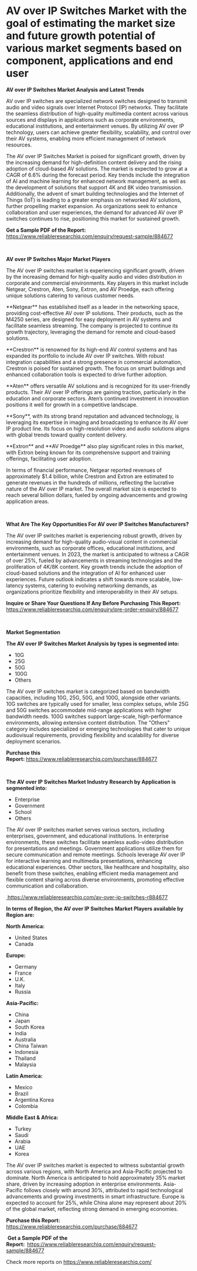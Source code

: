 <p><h1>AV over IP Switches Market with the goal of estimating the market size and future growth potential of various market segments based on component, applications and end user</h1></p><p><strong>AV over IP Switches Market Analysis and Latest Trends</strong></p>
<p><p>AV over IP switches are specialized network switches designed to transmit audio and video signals over Internet Protocol (IP) networks. They facilitate the seamless distribution of high-quality multimedia content across various sources and displays in applications such as corporate environments, educational institutions, and entertainment venues. By utilizing AV over IP technology, users can achieve greater flexibility, scalability, and control over their AV systems, enabling more efficient management of network resources.</p><p>The AV over IP Switches Market is poised for significant growth, driven by the increasing demand for high-definition content delivery and the rising adoption of cloud-based AV solutions. The market is expected to grow at a CAGR of 6.6% during the forecast period. Key trends include the integration of AI and machine learning for enhanced network management, as well as the development of solutions that support 4K and 8K video transmission. Additionally, the advent of smart building technologies and the Internet of Things (IoT) is leading to a greater emphasis on networked AV solutions, further propelling market expansion. As organizations seek to enhance collaboration and user experiences, the demand for advanced AV over IP switches continues to rise, positioning this market for sustained growth.</p></p>
<p><strong>Get a Sample PDF of the Report:&nbsp;</strong> <a href="https://www.reliableresearchiq.com/enquiry/request-sample/884677?utm_campaign=1835&utm_medium=2&utm_source=Github&utm_content=ia&utm_term=06042025&utm_id=av-over-ip-switches">https://www.reliableresearchiq.com/enquiry/request-sample/884677</a></p>
<p>&nbsp;</p>
<p><strong>AV over IP Switches Major Market Players</strong></p>
<p><p>The AV over IP switches market is experiencing significant growth, driven by the increasing demand for high-quality audio and video distribution in corporate and commercial environments. Key players in this market include Netgear, Crestron, Aten, Sony, Extron, and AV Proedge, each offering unique solutions catering to various customer needs.</p><p>**Netgear** has established itself as a leader in the networking space, providing cost-effective AV over IP solutions. Their products, such as the M4250 series, are designed for easy deployment in AV systems and facilitate seamless streaming. The company is projected to continue its growth trajectory, leveraging the demand for remote and cloud-based solutions.</p><p>**Crestron** is renowned for its high-end AV control systems and has expanded its portfolio to include AV over IP switches. With robust integration capabilities and a strong presence in commercial automation, Crestron is poised for sustained growth. The focus on smart buildings and enhanced collaboration tools is expected to drive further adoption.</p><p>**Aten** offers versatile AV solutions and is recognized for its user-friendly products. Their AV over IP offerings are gaining traction, particularly in the education and corporate sectors. Aten’s continued investment in innovation positions it well for growth in a competitive landscape.</p><p>**Sony**, with its strong brand reputation and advanced technology, is leveraging its expertise in imaging and broadcasting to enhance its AV over IP product line. Its focus on high-resolution video and audio solutions aligns with global trends toward quality content delivery.</p><p>**Extron** and **AV Proedge** also play significant roles in this market, with Extron being known for its comprehensive support and training offerings, facilitating user adoption.</p><p>In terms of financial performance, Netgear reported revenues of approximately $1.4 billion, while Crestron and Extron are estimated to generate revenues in the hundreds of millions, reflecting the lucrative nature of the AV over IP market. The overall market size is expected to reach several billion dollars, fueled by ongoing advancements and growing application areas.</p></p>
<p>&nbsp;</p>
<p><strong>What Are The Key Opportunities For AV over IP Switches Manufacturers?</strong></p>
<p><p>The AV over IP switches market is experiencing robust growth, driven by increasing demand for high-quality audio-visual content in commercial environments, such as corporate offices, educational institutions, and entertainment venues. In 2023, the market is anticipated to witness a CAGR of over 25%, fueled by advancements in streaming technologies and the proliferation of 4K/8K content. Key growth trends include the adoption of cloud-based solutions and the integration of AI for enhanced user experiences. Future outlook indicates a shift towards more scalable, low-latency systems, catering to evolving networking demands, as organizations prioritize flexibility and interoperability in their AV setups.</p></p>
<p><strong>Inquire or Share Your Questions If Any Before Purchasing This Report:</strong> <a href="https://www.reliableresearchiq.com/enquiry/pre-order-enquiry/884677?utm_campaign=1835&utm_medium=2&utm_source=Github&utm_content=ia&utm_term=06042025&utm_id=av-over-ip-switches">https://www.reliableresearchiq.com/enquiry/pre-order-enquiry/884677</a></p>
<p>&nbsp;</p>
<p><strong>Market Segmentation</strong></p>
<p><strong>The AV over IP Switches Market Analysis by types is segmented into:</strong></p>
<p><ul><li>10G</li><li>25G</li><li>50G</li><li>100G</li><li>Others</li></ul></p>
<p><p>The AV over IP switches market is categorized based on bandwidth capacities, including 10G, 25G, 50G, and 100G, alongside other variants. 10G switches are typically used for smaller, less complex setups, while 25G and 50G switches accommodate mid-range applications with higher bandwidth needs. 100G switches support large-scale, high-performance environments, allowing extensive content distribution. The "Others" category includes specialized or emerging technologies that cater to unique audiovisual requirements, providing flexibility and scalability for diverse deployment scenarios.</p></p>
<p><strong>Purchase this Report:&nbsp;</strong><a href="https://www.reliableresearchiq.com/purchase/884677?utm_campaign=1835&utm_medium=2&utm_source=Github&utm_content=ia&utm_term=06042025&utm_id=av-over-ip-switches">https://www.reliableresearchiq.com/purchase/884677</a></p>
<p>&nbsp;</p>
<p><strong>The AV over IP Switches Market Industry Research by Application is segmented into:</strong></p>
<p><ul><li>Enterprise</li><li>Government</li><li>School</li><li>Others</li></ul></p>
<p><p>The AV over IP switches market serves various sectors, including enterprises, government, and educational institutions. In enterprise environments, these switches facilitate seamless audio-video distribution for presentations and meetings. Government applications utilize them for secure communication and remote meetings. Schools leverage AV over IP for interactive learning and multimedia presentations, enhancing educational experiences. Other sectors, like healthcare and hospitality, also benefit from these switches, enabling efficient media management and flexible content sharing across diverse environments, promoting effective communication and collaboration.</p></p>
<p><a href="https://www.reliableresearchiq.com/av-over-ip-switches-r884677?utm_campaign=1835&utm_medium=2&utm_source=Github&utm_content=ia&utm_term=06042025&utm_id=av-over-ip-switches">&nbsp;https://www.reliableresearchiq.com/av-over-ip-switches-r884677</a></p>
<p><strong>In terms of Region, the AV over IP Switches Market Players available by Region are:</strong></p>
<p>
    <p> <strong> North America: </strong>
        <ul>
            <li>United States</li>
            <li>Canada</li>
        </ul>
        </p> 
    <p> <strong> Europe: </strong>
        <ul>
            <li>Germany</li>
            <li>France</li>
            <li>U.K.</li>
            <li>Italy</li>
            <li>Russia</li>
        </ul>
        </p> 
    <p> <strong> Asia-Pacific: </strong>
        <ul>
            <li>China</li>
            <li>Japan</li>
            <li>South Korea</li>
            <li>India</li>
            <li>Australia</li>
            <li>China Taiwan</li>
            <li>Indonesia</li>
            <li>Thailand</li>
            <li>Malaysia</li>
        </ul>
        </p> 
    <p> <strong> Latin America: </strong>
        <ul>
            <li>Mexico</li>
            <li>Brazil</li>
            <li>Argentina Korea</li>
            <li>Colombia</li>
        </ul>
        </p> 
    <p> <strong> Middle East & Africa: </strong>
        <ul>
            <li>Turkey</li>
            <li>Saudi</li>
            <li>Arabia</li>
            <li>UAE</li>
            <li>Korea</li>
        </ul>
    </p>
    </p>
<p><p>The AV over IP switches market is expected to witness substantial growth across various regions, with North America and Asia-Pacific projected to dominate. North America is anticipated to hold approximately 35% market share, driven by increasing adoption in enterprise environments. Asia-Pacific follows closely with around 30%, attributed to rapid technological advancements and growing investments in smart infrastructure. Europe is expected to account for 25%, while China alone may represent about 20% of the global market, reflecting strong demand in emerging economies.</p></p>
<p><strong>Purchase this Report: </strong><a href="https://www.reliableresearchiq.com/purchase/884677?utm_campaign=1835&utm_medium=2&utm_source=Github&utm_content=ia&utm_term=06042025&utm_id=av-over-ip-switches">https://www.reliableresearchiq.com/purchase/884677</a></p>
<p>&nbsp;<strong>Get a Sample PDF of the Report:&nbsp;&nbsp;</strong><a href="https://www.reliableresearchiq.com/enquiry/request-sample/884677?utm_campaign=1835&utm_medium=2&utm_source=Github&utm_content=ia&utm_term=06042025&utm_id=av-over-ip-switches">https://www.reliableresearchiq.com/enquiry/request-sample/884677</a></p>
<p><strong></strong></p>
<p>Check more reports on <a href="https://www.reliableresearchiq.com/?utm_campaign=1835&utm_medium=2&utm_source=Github&utm_content=ia&utm_term=06042025&utm_id=av-over-ip-switches">https://www.reliableresearchiq.com/</a></p>